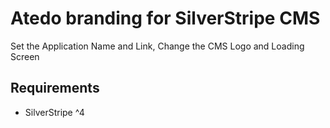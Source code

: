 # Atedo branding for SilverStripe CMS
Set the Application Name and Link, Change the CMS Logo and Loading Screen

## Requirements
* SilverStripe ^4
